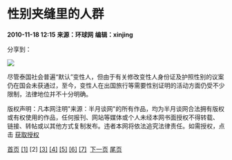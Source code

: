 # 性别夹缝里的人群

**2010-11-18 12:15** **来源：环球网** **编辑：xinjing**

分享到：

![](/tp/101118/HTImages/Text/image/2010-11-18/2/wenti%20(2).jpg)

尽管泰国社会普遍“默认”变性人，但由于有关修改变性人身份证及护照性别的议案仍在国会未获通过，至今，变性人在出国旅行等需要性别证明的活动方面仍受不少限制，法律地位并不十分明确。

版权声明：凡本网注明"来源：半月谈网"的所有作品，均为半月谈网合法拥有版权或有权使用的作品，任何报刊、网站等媒体或个人未经本网书面授权不得转载、 链接、转帖或以其他方式复制发布。违者本网将依法追究法律责任。如需授权，点击 [获取授权](http://bytxmt.bqy.mobi)

[首页](/chcontent/wh/dt/20101118/39561.shtml) [\[1\]](/chcontent/wh/dt/20101118/39561.shtml) \[2\] [\[3\]](/chcontent/wh/dt/20101118/39561_3.shtml) [\[4\]](/chcontent/wh/dt/20101118/39561_4.shtml) [\[5\]](/chcontent/wh/dt/20101118/39561_5.shtml) [\[6\]](/chcontent/wh/dt/20101118/39561_6.shtml) [\[7\]](/chcontent/wh/dt/20101118/39561_7.shtml)  [下一页](/chcontent/wh/dt/20101118/39561_3.shtml) [尾页](/chcontent/wh/dt/20101118/39561_7.shtml)
